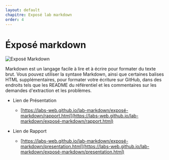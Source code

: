 ```yaml
---
layout: default
chapitre: Exposé lab markdown
order: 4
---
```


# Éxposé markdown

![Exposé Markdown](/lab-markdown/exposé-markdown/images/Introduction.png)

<!-- note -->

Markdown est un langage facile à lire et à écrire pour formater du texte brut. Vous pouvez utiliser la syntaxe Markdown, ainsi que certaines balises HTML supplémentaires, pour formater votre écriture sur GitHub, dans des endroits tels que les README du référentiel et les commentaires sur les demandes d'extraction et les problèmes.

- Lien de Présentation
  - [https://labs-web.github.io/lab-markdown/exposé-markdown/rapport.html](https://labs-web.github.io/lab-markdown/exposé-markdown/rapport.html)

- Lien de Rapport
  - [https://labs-web.github.io/lab-markdown/exposé-markdown/presentation.html](https://labs-web.github.io/lab-markdown/exposé-markdown/presentation.html)
